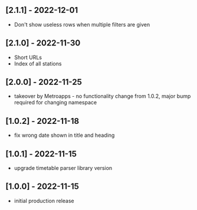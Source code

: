 ## [2.1.1] - 2022-12-01
* Don't show useless rows when multiple filters are given

## [2.1.0] - 2022-11-30
* Short URLs
* Index of all stations

## [2.0.0] - 2022-11-25
* takeover by Metroapps - no functionality change from 1.0.2, major bump
required for changing namespace

## [1.0.2] - 2022-11-18
* fix wrong date shown in title and heading

## [1.0.1] - 2022-11-15
* upgrade timetable parser library version

## [1.0.0] - 2022-11-15
* initial production release
